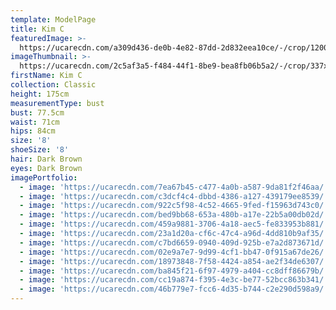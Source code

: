 ```yaml
---
template: ModelPage
title: Kim C
featuredImage: >-
  https://ucarecdn.com/a309d436-de0b-4e82-87dd-2d832eea10ce/-/crop/1200x576/0,0/-/preview/
imageThumbnail: >-
  https://ucarecdn.com/2c5af3a5-f484-44f1-8be9-bea8fb06b5a2/-/crop/337x444/92,22/-/preview/
firstName: Kim C
collection: Classic
height: 175cm
measurementType: bust
bust: 77.5cm
waist: 71cm
hips: 84cm
size: '8'
shoeSize: '8'
hair: Dark Brown
eyes: Dark Brown
imagePortfolio:
  - image: 'https://ucarecdn.com/7ea67b45-c477-4a0b-a587-9da81f2f46aa/'
  - image: 'https://ucarecdn.com/c3dcf4c4-dbbd-4386-a127-439179ee8539/'
  - image: 'https://ucarecdn.com/922c5f98-4c52-4665-9fed-f15963d743c0/'
  - image: 'https://ucarecdn.com/bed9bb68-653a-480b-a17e-22b5a00db02d/'
  - image: 'https://ucarecdn.com/459a9881-3706-4a18-aec5-fe833953b881/'
  - image: 'https://ucarecdn.com/23a1d20a-cf6c-47c4-a96d-4dd810b9af35/'
  - image: 'https://ucarecdn.com/c7bd6659-0940-409d-925b-e7a2d873671d/'
  - image: 'https://ucarecdn.com/02e9a7e7-9d99-4cf1-bb47-0f915a67de26/'
  - image: 'https://ucarecdn.com/18973848-7f58-4424-a854-ae2f34de6307/'
  - image: 'https://ucarecdn.com/ba845f21-6f97-4979-a404-cc8dff86679b/'
  - image: 'https://ucarecdn.com/cc19a874-f395-4e3c-be77-52bcc863b341/'
  - image: 'https://ucarecdn.com/46b779e7-fcc6-4d35-b744-c2e290d598a9/'
---
```


